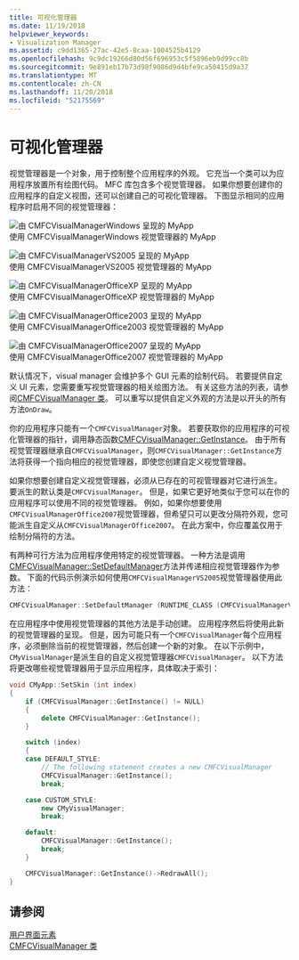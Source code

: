 ```yaml
---
title: 可视化管理器
ms.date: 11/19/2018
helpviewer_keywords:
- Visualization Manager
ms.assetid: c9dd1365-27ac-42e5-8caa-1004525b4129
ms.openlocfilehash: 9c9dc19266d80d56f696953c5f5896eb9d99cc8b
ms.sourcegitcommit: 9e891eb17b73d98f9086d9d4bfe9ca50415d9a37
ms.translationtype: MT
ms.contentlocale: zh-CN
ms.lasthandoff: 11/20/2018
ms.locfileid: "52175569"
---
```

# <a name="visualization-manager"></a>可视化管理器

视觉管理器是一个对象，用于控制整个应用程序的外观。 它充当一个类可以为应用程序放置所有绘图代码。 MFC 库包含多个视觉管理器。 如果你想要创建你的应用程序的自定义视图，还可以创建自己的可视化管理器。 下图显示相同的应用程序时启用不同的视觉管理器：

![由 CMFCVisualManagerWindows 呈现的 MyApp](../mfc/media/vmwindows.png "由 CMFCVisualManagerWindows 呈现的 MyApp") <br/>
使用 CMFCVisualManagerWindows 视觉管理器的 MyApp

![由 CMFCVisualManagerVS2005 呈现的 MyApp](../mfc/media/vmvs2005.png "由 CMFCVisualManagerVS2005 呈现的 MyApp") <br/>
使用 CMFCVisualManagerVS2005 视觉管理器的 MyApp

![由 CMFCVisualManagerOfficeXP 呈现的 MyApp](../mfc/media/vmofficexp.png "由 CMFCVisualManagerOfficeXP 呈现的 MyApp") <br/>
使用 CMFCVisualManagerOfficeXP 视觉管理器的 MyApp

![由 CMFCVisualManagerOffice2003 呈现的 MyApp](../mfc/media/vmoffice2003.png "由 CMFCVisualManagerOffice2003 呈现的 MyApp") <br/>
使用 CMFCVisualManagerOffice2003 视觉管理器的 MyApp

![由 CMFCVisualManagerOffice2007 呈现的 MyApp](../mfc/media/msoffice2007.png "由 CMFCVisualManagerOffice2007 呈现的 MyApp") <br/>
使用 CMFCVisualManagerOffice2007 视觉管理器的 MyApp

默认情况下，visual manager 会维护多个 GUI 元素的绘制代码。 若要提供自定义 UI 元素，您需要重写视觉管理器的相关绘图方法。 有关这些方法的列表，请参阅[CMFCVisualManager 类](../mfc/reference/cmfcvisualmanager-class.md)。 可以重写以提供自定义外观的方法是以开头的所有方法`OnDraw`。

你的应用程序只能有一个`CMFCVisualManager`对象。 若要获取你的应用程序的可视化管理器的指针，调用静态函数[CMFCVisualManager::GetInstance](../mfc/reference/cmfcvisualmanager-class.md#getinstance)。 由于所有视觉管理器继承自`CMFCVisualManager`，则`CMFCVisualManager::GetInstance`方法将获得一个指向相应的视觉管理器，即使您创建自定义视觉管理器。

如果你想要创建自定义视觉管理器，必须从已存在的可视管理器对它进行派生。 要派生的默认类是`CMFCVisualManager`。 但是，如果它更好地类似于您可以在你的应用程序可以使用不同的视觉管理器。 例如，如果你想要使用`CMFCVisualManagerOffice2007`视觉管理器，但希望只可以更改分隔符外观，您可能派生自定义从`CMFCVisualManagerOffice2007`。 在此方案中，你应覆盖仅用于绘制分隔符的方法。

有两种可行方法为应用程序使用特定的视觉管理器。 一种方法是调用[CMFCVisualManager::SetDefaultManager](../mfc/reference/cmfcvisualmanager-class.md#setdefaultmanager)方法并传递相应视觉管理器作为参数。 下面的代码示例演示如何使用`CMFCVisualManagerVS2005`视觉管理器使用此方法：

```cpp
CMFCVisualManager::SetDefaultManager (RUNTIME_CLASS (CMFCVisualManagerVS2005));
```

在应用程序中使用视觉管理器的其他方法是手动创建。 应用程序然后将使用此新的视觉管理器的呈现。 但是，因为可能只有一个`CMFCVisualManager`每个应用程序，必须删除当前的视觉管理器，然后创建一个新的对象。 在以下示例中，`CMyVisualManager`是派生自的自定义视觉管理器`CMFCVisualManager`。 以下方法将更改哪些视觉管理器用于显示应用程序，具体取决于索引：

```cpp
void CMyApp::SetSkin (int index)
{
    if (CMFCVisualManager::GetInstance() != NULL)
    {
        delete CMFCVisualManager::GetInstance();
    }

    switch (index)
    {
    case DEFAULT_STYLE:
        // The following statement creates a new CMFCVisualManager
        CMFCVisualManager::GetInstance();
        break;

    case CUSTOM_STYLE:
        new CMyVisualManager;
        break;

    default:
        CMFCVisualManager::GetInstance();
        break;
    }

    CMFCVisualManager::GetInstance()->RedrawAll();
}
```

## <a name="see-also"></a>请参阅

[用户界面元素](../mfc/user-interface-elements-mfc.md)<br/>
[CMFCVisualManager 类](../mfc/reference/cmfcvisualmanager-class.md)
